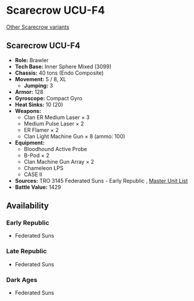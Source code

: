 # Scarecrow UCU-F4 

[Other Scarecrow variants](../scarecrow.md) 

## Scarecrow UCU-F4 

- **Role:** Brawler 
- **Tech Base:** Inner Sphere Mixed (3099) 
- **Chassis:** 40 tons (Endo Composite) 
- **Movement:** 5 / 8, XL 
  - **Jumping:** 3 
- **Armor:** 128 
- **Gyroscope:** Compact Gyro 
- **Heat Sinks:** 10 (20) 
- **Weapons:** 
  - Clan ER Medium Laser × 3 
  - Medium Pulse Laser × 2 
  - ER Flamer × 2 
  - Clan Light Machine Gun × 8 (ammo: 100) 
- **Equipment:** 
  - Bloodhound Active Probe 
  - B-Pod × 2 
  - Clan Machine Gun Array × 2 
  - Chameleon LPS 
  - CASE II 
- **Sources:** TRO 3145 Federated Suns - Early Republic , [Master Unit List](http://masterunitlist.info/Unit/Details/6336/scarecrow-ucu-f4) 
- **Battle Value:** 1429 

## Availability 

### Early Republic 

- Federated Suns 

### Late Republic 

- Federated Suns 

### Dark Ages 

- Federated Suns 

